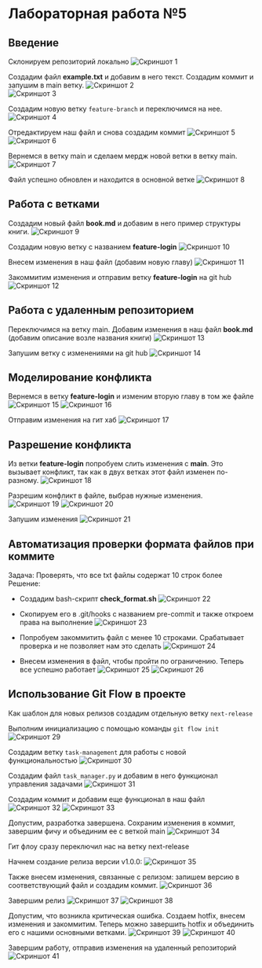 # Лабораторная работа №5

## Введение

Склонируем репозиторий локально
![Скриншот 1](/screenshots/Screenshot_1.png)  

Создадим файл **example.txt** и добавим в него текст. Создадим коммит и запушим в main ветку.
![Скриншот 2](/screenshots/Screenshot_2.png)  
![Скриншот 3](/screenshots/Screenshot_3.png)  

Создадим новую ветку ```feature-branch``` и переключимся на нее. 
![Скриншот 4](/screenshots/Screenshot_4.png)  

Отредактируем наш файл и снова создадим коммит
![Скриншот 5](/screenshots/Screenshot_5.png)  
![Скриншот 6](/screenshots/Screenshot_6.png)  

Вернемся в ветку main и сделаем мердж новой ветки в ветку main.
![Скриншот 7](/screenshots/Screenshot_7.png)  

Файл успешно обновлен и находится в основной ветке
![Скриншот 8](/screenshots/Screenshot_8.png)  


## Работа с ветками
Создадим новый файл **book.md** и добавим в него пример структуры книги. 
![Скриншот 9](/screenshots/Screenshot_9.png)  

Создадим новую ветку с названием **feature-login**
![Скриншот 10](/screenshots/Screenshot_10.png) 

Внесем изменения в наш файл (добавим новую главу)
![Скриншот 11](/screenshots/Screenshot_11.png) 

Закоммитим изменения и отправим ветку **feature-login** на git hub
![Скриншот 12](/screenshots/Screenshot_12.png) 


## Работа с удаленным репозиторием
Переключимся на ветку main. Добавим изменения в наш файл **book.md** (добавим описание возле названия книги)
![Скриншот 13](/screenshots/Screenshot_13.png) 

Запушим ветку с изменениями на git hub
![Скриншот 14](/screenshots/Screenshot_14.png) 

## Моделирование конфликта
Вернемся в ветку **feature-login** и изменим вторую главу в том же файле
![Скриншот 15](/screenshots/Screenshot_15.png) 
![Скриншот 16](/screenshots/Screenshot_16.png) 

Отправим изменения на гит хаб
![Скриншот 17](/screenshots/Screenshot_17.png) 

## Разрешение конфликта
Из ветки **feature-login** попробуем слить изменения с **main**. Это вызывает конфликт, так как в двух ветках этот файл изменен по-разному.
![Скриншот 18](/screenshots/Screenshot_18.png) 

Разрешим конфликт в файле, выбрав нужные изменения.
![Скриншот 19](/screenshots/Screenshot_19.png) 
![Скриншот 20](/screenshots/Screenshot_20.png) 

Запушим изменения
![Скриншот 21](/screenshots/Screenshot_21.png) 


## Автоматизация проверки формата файлов при коммите
Задача: Проверять, что все txt файлы содержат 10 строк более
Решение:
* Создадим bash-скрипт **check_format.sh** 
![Скриншот 22](/screenshots/Screenshot_23.png)

* Скопируем его в .git/hooks с названием pre-commit и также откроем права на выполнение
![Скриншот 23](/screenshots/Screenshot_22.png)

* Попробуем закоммитить файл с менее 10 строками. Срабатывает проверка и не позволяет нам это сделать
![Скриншот 24](/screenshots/Screenshot_26.png)

* Внесем изменения в файл, чтобы пройти по ограничению. Теперь все успешно работает
![Скриншот 25](/screenshots/Screenshot_24.png)
![Скриншот 26](/screenshots/Screenshot_25.png)


## Использование Git Flow в проекте
Как шаблон для новых релизов создадим отдельную ветку `next-release`  
 
Выполним инициализацию с помощью команды `git flow init`   
![Скриншот 29](/screenshots/Screenshot_29.png)

Создадим ветку `task-management` для работы с новой функциональностью 
![Скриншот 30](/screenshots/Screenshot_30.png)

Создадим файл `task_manager.py` и добавим в него функционал управления задачами
![Скриншот 31](/screenshots/Screenshot_31.png)

Создадим коммит и добавим еще функционал в наш файл
![Скриншот 32](/screenshots/Screenshot_32.png)
![Скриншот 33](/screenshots/Screenshot_33.png)

Допустим, разработка завершена. Сохраним изменения в коммит, завершим фичу и объединим ее с веткой main
![Скриншот 34](/screenshots/Screenshot_34.png)

Гит флоу сразу переключил нас на ветку next-release

Начнем создание релиза версии v1.0.0:
![Скриншот 35](/screenshots/Screenshot_35.png)

Также внесем изменения, связанные с релизом: запишем версию в соответствующий файл и создадим коммит.
![Скриншот 36](/screenshots/Screenshot_36.png)

Завершим релиз
![Скриншот 37](/screenshots/Screenshot_37.png)
![Скриншот 38](/screenshots/Screenshot_38.png)

Допустим, что возникла критическая ошибка. Создаем hotfix, внесем изменения и закоммитим. Теперь можно завершить hotfix и объединить его с нашими основными ветками.
![Скриншот 39](/screenshots/Screenshot_39.png)
![Скриншот 40](/screenshots/Screenshot_40.png)

Завершим работу, отправив изменения на удаленный репозиторий
![Скриншот 41](/screenshots/Screenshot_41.png)
